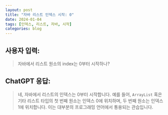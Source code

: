 ```yaml
---
layout: post
title: "자바 리스트 인덱스 시작: 0"
date: 2024-01-04
tags: [인덱스, 리스트, 자바, 시작]
categories: blog
---
```


## 사용자 입력:
> 자바에서 리스트 원소의  index는 0부터 시작하나?

## ChatGPT 응답:
> 네, 자바에서 리스트의 인덱스는 0부터 시작합니다. 예를 들어, `ArrayList` 혹은 기타 리스트 타입의 첫 번째 원소는 인덱스 0에 위치하며, 두 번째 원소는 인덱스 1에 위치합니다. 이는 대부분의 프로그래밍 언어에서 통용되는 관습입니다.

